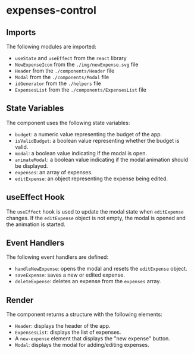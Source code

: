 # expenses-control
 
## Imports
The following modules are imported:
- `useState` and `useEffect` from the `react` library
- `NewExpenseIcon` from the `./img/newExpense.svg` file
- `Header` from the `./components/Header` file
- `Modal` from the `./components/Modal` file
- `idGenerator` from the `./helpers` file
- `ExpensesList` from the `./components/ExpensesList` file

## State Variables
The component uses the following state variables:
- `budget`: a numeric value representing the budget of the app.
- `isValidBudget`: a boolean value representing whether the budget is valid.
- `modal`: a boolean value indicating if the modal is open.
- `animateModal`: a boolean value indicating if the modal animation should be displayed.
- `expenses`: an array of expenses.
- `editExpense`: an object representing the expense being edited.

## useEffect Hook
The `useEffect` hook is used to update the modal state when `editExpense` changes. If the `editExpense` object is not empty, the modal is opened and the animation is started.

## Event Handlers
The following event handlers are defined:
- `handleNewExpense`: opens the modal and resets the `editExpense` object.
- `saveExpense`: saves a new or edited expense.
- `deleteExpense`: deletes an expense from the `expenses` array.

## Render
The component returns a structure with the following elements:
- `Header`: displays the header of the app.
- `ExpensesList`: displays the list of expenses.
- A `new-expense` element that displays the "new expense" button.
- `Modal`: displays the modal for adding/editing expenses.
